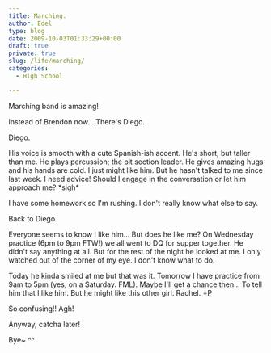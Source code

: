 ```yaml
---
title: Marching.
author: Edel
type: blog
date: 2009-10-03T01:33:29+00:00
draft: true
private: true
slug: /life/marching/
categories:
  - High School

---
```

Marching band is amazing!

Instead of Brendon now... There's Diego.

Diego.

His voice is smooth with a cute Spanish-ish accent. He's short, but taller than me. He plays percussion; the pit section leader. He gives amazing hugs and his hands are cold. I just might like him. But he hasn't talked to me since last week. I need advice! Should I engage in the conversation or let him approach me? \*sigh\*

I have some homework so I'm rushing. I don't really know what else to say.

Back to Diego.

Everyone seems to know I like him... But does he like me? On Wednesday practice (6pm to 9pm FTW!) we all went to DQ for supper together. He didn't say anything at all. But for the rest of the night he looked at me. I only watched out of the corner of my eye. I don't know what to do.

Today he kinda smiled at me but that was it. Tomorrow I have practice from 9am to 5pm (yes, on a Saturday. FML). Maybe I'll get a chance then... To tell him that I like him. But he might like this other girl. Rachel. =P

So confusing!! Agh!

Anyway, catcha later!

Bye~ ^^


